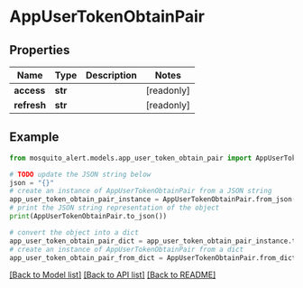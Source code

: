 # AppUserTokenObtainPair


## Properties

Name | Type | Description | Notes
------------ | ------------- | ------------- | -------------
**access** | **str** |  | [readonly] 
**refresh** | **str** |  | [readonly] 

## Example

```python
from mosquito_alert.models.app_user_token_obtain_pair import AppUserTokenObtainPair

# TODO update the JSON string below
json = "{}"
# create an instance of AppUserTokenObtainPair from a JSON string
app_user_token_obtain_pair_instance = AppUserTokenObtainPair.from_json(json)
# print the JSON string representation of the object
print(AppUserTokenObtainPair.to_json())

# convert the object into a dict
app_user_token_obtain_pair_dict = app_user_token_obtain_pair_instance.to_dict()
# create an instance of AppUserTokenObtainPair from a dict
app_user_token_obtain_pair_from_dict = AppUserTokenObtainPair.from_dict(app_user_token_obtain_pair_dict)
```
[[Back to Model list]](../README.md#documentation-for-models) [[Back to API list]](../README.md#documentation-for-api-endpoints) [[Back to README]](../README.md)


